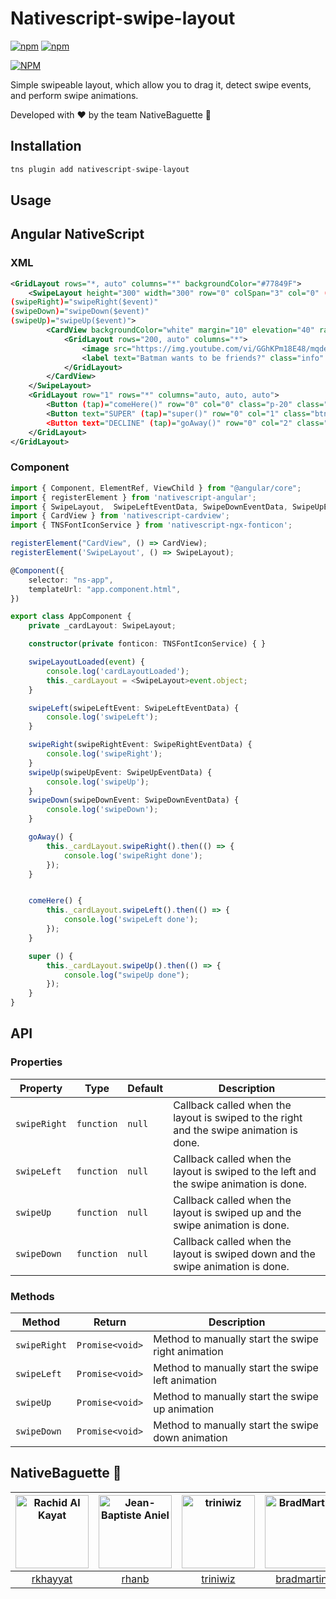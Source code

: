 # Nativescript-swipe-layout

[![npm](https://img.shields.io/npm/v/nativescript-swipe-layout.svg)](https://www.npmjs.com/package/nativescript-swipe-layout)
[![npm](https://img.shields.io/npm/dt/nativescript-swipe-layout.svg?label=npm%20downloads)](https://www.npmjs.com/package/nativescript-swipe-layout)

[![NPM](https://nodei.co/npm/nativescript-swipe-layout.png?downloads=true&downloadRank=true&stars=true)](https://nodei.co/npm/nativescript-swipe-layout/)

Simple swipeable layout, which allow you to drag it, detect swipe events, and perform swipe animations. 

Developed with :heart: by the team NativeBaguette 🥖

## Installation

```javascript
tns plugin add nativescript-swipe-layout
```

## Usage 

## Angular NativeScript

### XML
   
```xml
<GridLayout rows="*, auto" columns="*" backgroundColor="#77849F">
    <SwipeLayout height="300" width="300" row="0" colSpan="3" col="0" (loaded)="swipeLayoutLoaded($event)"          		(swipeLeft)="swipeLeft($event)"
(swipeRight)="swipeRight($event)" 
(swipeDown)="swipeDown($event)" 
(swipeUp)="swipeUp($event)">
        <CardView backgroundColor="white" margin="10" elevation="40" radius="5">
            <GridLayout rows="200, auto" columns="*">
                <image src="https://img.youtube.com/vi/GGhKPm18E48/mqdefault.jpg" stretch="aspectFill" colSpan="3" row="0">		   </image>
                <label text="Batman wants to be friends?" class="info" textWrap="true" row="1" colSpan="3" class="p-20">		</label>
            </GridLayout>
        </CardView>
    </SwipeLayout>
    <GridLayout row="1" rows="*" columns="auto, auto, auto">
        <Button (tap)="comeHere()" row="0" col="0" class="p-20" class="btn btn-primary p-20" text="LIKE"></Button>
        <Button text="SUPER" (tap)="super()" row="0" col="1" class="btn p-20" backgroundColor="#5BD6BB" color="white"</Button>
        <Button text="DECLINE" (tap)="goAway()" row="0" col="2" class="btn p-20" backgroundColor="#B33A3A" color="white">	 </Button>
    </GridLayout>
</GridLayout>
```
### Component

```typescript
import { Component, ElementRef, ViewChild } from "@angular/core";
import { registerElement } from 'nativescript-angular';
import { SwipeLayout,  SwipeLeftEventData, SwipeDownEventData, SwipeUpEventData, SwipeRightEventData } from 'nativescript-swipe-layout';
import { CardView } from 'nativescript-cardview';
import { TNSFontIconService } from 'nativescript-ngx-fonticon';

registerElement("CardView", () => CardView);
registerElement('SwipeLayout', () => SwipeLayout);

@Component({
    selector: "ns-app",
    templateUrl: "app.component.html",
})

export class AppComponent {
    private _cardLayout: SwipeLayout;

    constructor(private fonticon: TNSFontIconService) { }

    swipeLayoutLoaded(event) {
        console.log('cardLayoutLoaded');
        this._cardLayout = <SwipeLayout>event.object;
    }

    swipeLeft(swipeLeftEvent: SwipeLeftEventData) {
        console.log('swipeLeft');
    }

    swipeRight(swipeRightEvent: SwipeRightEventData) {
        console.log('swipeRight');
    }
    swipeUp(swipeUpEvent: SwipeUpEventData) {
        console.log('swipeUp');
    }
    swipeDown(swipeDownEvent: SwipeDownEventData) {
        console.log('swipeDown');
    }

    goAway() {
        this._cardLayout.swipeRight().then(() => {
            console.log('swipeRight done');
        });
    }


    comeHere() {
        this._cardLayout.swipeLeft().then(() => {
            console.log('swipeLeft done');
        });
    }

    super () {
        this._cardLayout.swipeUp().then(() => {
            console.log("swipeUp done");
        });
    }
}
```

## API

### Properties

| Property | Type | Default | Description |
| --- | --- | --- | --- |
| `swipeRight` | `function` | `null` | Callback called when the layout is swiped to the right and the swipe animation is done. |
| `swipeLeft` | `function` | `null` | Callback called when the layout is swiped to the left and the swipe animation is done.  |
| `swipeUp` | `function` | `null` | Callback called when the layout is swiped up and the swipe animation is done.  |
| `swipeDown` | `function` | `null` | Callback called when the layout is swiped down and the swipe animation is done.  |

### Methods

| Method | Return | Description |
| --- | --- | --- | 
| `swipeRight` | `Promise<void>`| Method to manually start the swipe right animation |
| `swipeLeft` | `Promise<void>`| Method to manually start the swipe left animation |
| `swipeUp` | `Promise<void>`| Method to manually start the swipe up animation |
| `swipeDown` | `Promise<void>`| Method to manually start the swipe down animation |

## NativeBaguette 🥖

[<img alt="Rachid Al Kayat" src="https://avatars1.githubusercontent.com/u/10686043?v=3&s=400" width="117">](https://github.com/rkhayyat) | [<img alt="Jean-Baptiste Aniel" src="https://avatars1.githubusercontent.com/u/9477179?v=3&u=bb0e7ce0e5afcfb810e2741921d6e6012423b60f&s=400" width="117">](https://github.com/rhanbIT) | [<img alt="triniwiz" src="https://avatars1.githubusercontent.com/u/6695919?v=3&s=400" width="117">](https://github.com/triniwiz) | [<img alt="BradMartin" src="https://avatars1.githubusercontent.com/u/6006148?v=3&s=400" width="117">](https://github.com/bradmartin) | [<img alt="JenLooper" src="https://avatars1.githubusercontent.com/u/1450004?v=3&s=400" width="117">](https://github.com/jlooper) |
:---: |:---: |:---: |:---: |:---: |
[rkhayyat](https://github.com/rkhayyat) |[rhanb](https://github.com/rhanbIT) |[triniwiz](https://github.com/triniwiz) |[bradmartin](https://github.com/bradmartin) |[jlooper](https://github.com/jlooper) |

